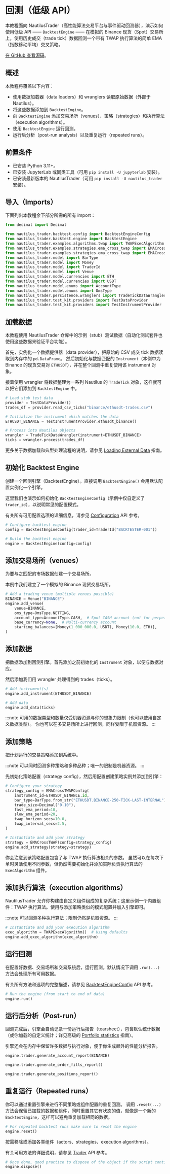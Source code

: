 # 回测（低级 API）

本教程面向 NautilusTrader（高性能算法交易平台与事件驱动回测器），演示如何使用低级 API —— `BacktestEngine` —— 在模拟的 Binance 现货（Spot）交易所上，使用历史成交（trade tick）数据回测一个带有 TWAP 执行算法的简单 EMA（指数移动平均）交叉策略。

[在 GitHub 查看源码](https://github.com/nautechsystems/nautilus_trader/blob/develop/docs/getting_started/backtest_low_level.ipynb)。

## 概述

本教程将覆盖以下内容：

- 使用数据加载器（data loaders）和 wranglers 读取原始数据（外部于 Nautilus）。
- 将这些数据添加到 `BacktestEngine`。
- 向 `BacktestEngine` 添加交易场所（venues）、策略（strategies）和执行算法（execution algorithms）。
- 使用 `BacktestEngine` 运行回测。
- 运行后分析（post-run analysis）以及重复运行（repeated runs）。

## 前置条件

- 已安装 Python 3.11+。
- 已安装 JupyterLab 或同类工具（可用 `pip install -U jupyterlab` 安装）。
- 已安装最新版本的 NautilusTrader（可用 `pip install -U nautilus_trader` 安装）。

## 导入（Imports）

下面列出本教程余下部分所需的所有 import：

```python
from decimal import Decimal

from nautilus_trader.backtest.config import BacktestEngineConfig
from nautilus_trader.backtest.engine import BacktestEngine
from nautilus_trader.examples.algorithms.twap import TWAPExecAlgorithm
from nautilus_trader.examples.strategies.ema_cross_twap import EMACrossTWAP
from nautilus_trader.examples.strategies.ema_cross_twap import EMACrossTWAPConfig
from nautilus_trader.model import BarType
from nautilus_trader.model import Money
from nautilus_trader.model import TraderId
from nautilus_trader.model import Venue
from nautilus_trader.model.currencies import ETH
from nautilus_trader.model.currencies import USDT
from nautilus_trader.model.enums import AccountType
from nautilus_trader.model.enums import OmsType
from nautilus_trader.persistence.wranglers import TradeTickDataWrangler
from nautilus_trader.test_kit.providers import TestDataProvider
from nautilus_trader.test_kit.providers import TestInstrumentProvider
```

## 加载数据

本教程使用 NautilusTrader 仓库中的示例（stub）测试数据（自动化测试套件也使用这些数据来验证平台功能）。

首先，实例化一个数据提供器（data provider），把原始的 CSV 成交 tick 数据读取到内存中的 `pd.DataFrame`。
然后初始化与数据匹配的 `Instrument`（本例中为 Binance 的现货交易对 `ETHUSDT`），并在整个回测中重复使用该 instrument 对象。

接着使用 wrangler 将数据整理为一系列 Nautilus 的 `TradeTick` 对象，这样就可以把它们添加到 `BacktestEngine` 中。

```python
# Load stub test data
provider = TestDataProvider()
trades_df = provider.read_csv_ticks("binance/ethusdt-trades.csv")

# Initialize the instrument which matches the data
ETHUSDT_BINANCE = TestInstrumentProvider.ethusdt_binance()

# Process into Nautilus objects
wrangler = TradeTickDataWrangler(instrument=ETHUSDT_BINANCE)
ticks = wrangler.process(trades_df)
```

更多关于数据加载和典型处理流程的说明，请参见 [Loading External Data](../concepts/data#loading-data) 指南。

## 初始化 Backtest Engine

创建一个回测引擎（BacktestEngine）。直接调用 `BacktestEngine()` 会用默认配置实例化一个引擎。

这里我们也演示如何初始化 `BacktestEngineConfig`（示例中仅自定义了 `trader_id`），以说明常见的配置模式。

有关所有可用配置选项的详细信息，请参见 [Configuration](https://nautilustrader.io/docs/api_reference/config) API 参考。

```python
# Configure backtest engine
config = BacktestEngineConfig(trader_id=TraderId("BACKTESTER-001"))

# Build the backtest engine
engine = BacktestEngine(config=config)
```

## 添加交易场所（venues）

为要与之匹配的市场数据创建一个交易场所。

本例中我们建立了一个模拟的 Binance 现货交易场所。

```python
# Add a trading venue (multiple venues possible)
BINANCE = Venue("BINANCE")
engine.add_venue(
    venue=BINANCE,
    oms_type=OmsType.NETTING,
    account_type=AccountType.CASH,  # Spot CASH account (not for perpetuals or futures)
    base_currency=None,  # Multi-currency account
    starting_balances=[Money(1_000_000.0, USDT), Money(10.0, ETH)],
)
```

## 添加数据

把数据添加到回测引擎。首先添加之前初始化的 `Instrument` 对象，以便与数据对应。

然后添加我们用 wrangler 处理得到的 trades（ticks）。

```python
# Add instrument(s)
engine.add_instrument(ETHUSDT_BINANCE)

# Add data
engine.add_data(ticks)
```

:::note
可用的数据类型和数量仅受机器资源与你的想象力限制（也可以使用自定义数据类型）。
你也可以在多交易场所上进行回测，同样受限于机器资源。
:::

## 添加策略

把计划运行的交易策略添加到系统中。

:::note
可以同时回测多种策略和多种品种；唯一的限制是机器资源。
:::

先初始化策略配置（strategy config），然后用配置创建策略实例并添加到引擎：

```python
# Configure your strategy
strategy_config = EMACrossTWAPConfig(
    instrument_id=ETHUSDT_BINANCE.id,
    bar_type=BarType.from_str("ETHUSDT.BINANCE-250-TICK-LAST-INTERNAL"),
    trade_size=Decimal("0.10"),
    fast_ema_period=10,
    slow_ema_period=20,
    twap_horizon_secs=10.0,
    twap_interval_secs=2.5,
)

# Instantiate and add your strategy
strategy = EMACrossTWAP(config=strategy_config)
engine.add_strategy(strategy=strategy)
```

你会注意到该策略配置包含了与 TWAP 执行算法相关的参数。
虽然可以在每次下单时灵活使用不同参数，但仍然需要初始化并添加实际负责执行算法的 `ExecAlgorithm` 组件。

## 添加执行算法（execution algorithms）

NautilusTrader 允许你构建由自定义组件组成的复杂系统；这里示例一个内置组件：TWAP 执行算法。使用与添加策略类似的模式配置并加入引擎即可。

:::note
可以回测多种执行算法；限制仍然是机器资源。
:::

```python
# Instantiate and add your execution algorithm
exec_algorithm = TWAPExecAlgorithm()  # Using defaults
engine.add_exec_algorithm(exec_algorithm)
```

## 运行回测

在配置好数据、交易场所和交易系统后，运行回测。默认情况下调用 `.run(...)` 方法会处理所有可用数据。

有关所有方法和选项的完整描述，请参见 [BacktestEngineConfig](https://nautilustrader.io/docs/latest/api_reference/config) API 参考。

```python
# Run the engine (from start to end of data)
engine.run()
```

## 运行后分析（Post-run）

回测完成后，引擎会自动记录一份运行后报告（tearsheet），包含默认统计数据（或你加载的自定义统计；详见高级的 [Portfolio statistics](../concepts/portfolio.md#portfolio-statistics) 指南）。

引擎还会在内存中保留许多数据与执行对象，便于你生成额外的性能分析报告。

```python
engine.trader.generate_account_report(BINANCE)
```

```python
engine.trader.generate_order_fills_report()
```

```python
engine.trader.generate_positions_report()
```

## 重复运行（Repeated runs）

你可以通过重置引擎来进行不同策略或组件配置的重复回测。
调用 `.reset(...)` 方法会保留已加载的数据和组件，同时重置其它有状态的值，就像是一个新的 `BacktestEngine`，这样可以避免重复加载相同的数据。

```python
# For repeated backtest runs make sure to reset the engine
engine.reset()
```

按需移除或添加各类组件（actors、strategies、execution algorithms）。

有关可用方法的详细说明，请参见 [Trader](../api_reference/trading.md) API 参考。

```python
# Once done, good practice to dispose of the object if the script continues
engine.dispose()
```
